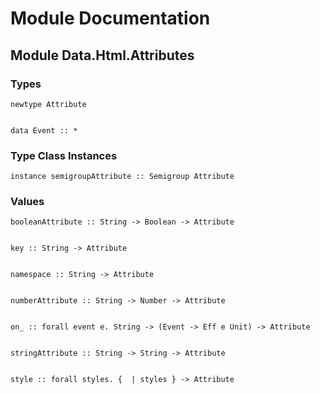 # Module Documentation

## Module Data.Html.Attributes

### Types


    newtype Attribute


    data Event :: *


### Type Class Instances


    instance semigroupAttribute :: Semigroup Attribute


### Values


    booleanAttribute :: String -> Boolean -> Attribute


    key :: String -> Attribute


    namespace :: String -> Attribute


    numberAttribute :: String -> Number -> Attribute


    on_ :: forall event e. String -> (Event -> Eff e Unit) -> Attribute


    stringAttribute :: String -> String -> Attribute


    style :: forall styles. {  | styles } -> Attribute



